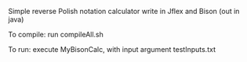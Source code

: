 Simple reverse Polish notation calculator write in Jflex and Bison (out in java)

To compile:
run compileAll.sh

To run:
execute MyBisonCalc, with input argument testInputs.txt
